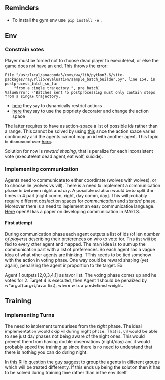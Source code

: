 
## Reminders
- To install the gym env use: `pip install -e .` 

## Env

### Constrain votes
Player must be forced not to choose dead player to execute/eat, or else the game does not have an end. This throws the error:
```
File "/usr/local/anaconda3/envs/ww/lib/python3.6/site-packages/ray/rllib/evaluation/sample_batch_builder.py", line 154, in postprocess_batch_so_far
    "from a single trajectory.", pre_batch)
ValueError: ('Batches sent to postprocessing must only contain steps from a single trajectory.
````
- [here](https://github.com/openai/gym/issues/1264) they say to dynamically restrict actions
- [here](https://stackoverflow.com/questions/45001361/open-ai-enviroment-with-changing-action-space-after-each-step) they say to use the propriety decorator and change the action space

The latter requires to have as action-space a list of possible ids rather than a range.
This cannot be solved by using [this](https://stackoverflow.com/questions/57910677/openai-gym-action-space-how-to-limit-choices) since the action space varies continously and the agents cannot map an id with another agent.
This topic is discussed over [here](https://github.com/hill-a/stable-baselines/issues/108).

Solution for now is _reward shaping_, that is penalize for each inconsistent vote (execute/eat dead agent, eat wolf, suicide).

### Implementing communication
Agents need to communicate to either coordinate (wolves with wolves), or to choose lie (wolves vs vill).
There is a need to implement a communication phase in between night and day. 
A possible solution would be  to split the times in 4 part [night comm, night, day comm, day]. 
This will probably require different obs/action spaces for _communication_ and _standrd_ phase.
Moreover there is a need to implement an easy communication language. [Here](https://openai.com/blog/learning-to-communicate/) openAI has a paper on developing communication in MARLS.

#### First attempt
During communication phase each agent outputs a list of ids (of len _number of players_) describing their preferences on who to vote for.
This list will be fed to every other agent and mapped. The main idea is to sum up the communication part with a list of preferences. 
So each agent has a vague idea of what other agents are thinking. TThis needs to be tied somehow with the action in voting phase.
One way could be reward shaping (yet again), penalizing the agent in proportion to the target. Ex:

Agent 1 outputs [2,0,3,4,1] as favor list. The voting phase comes up and he votes for 2.
Target 4 is executed, then Agent 1 should be penalized by _w_*argof(target,favor list), where _w_ is a predefined weight.

## Training

### Implementing Turns
The need to implement turns arises from the _night_ phase. The ideal implementation would skip vil during night phase.
That is, vil would be able to see just day phases not being aware of the night ones. This would prevent them from having double observations (night/day) and 
it would probably speed the training up since there is no need to understand that there is nothing you can do during night.

In [this Rllib question](https://github.com/ray-project/ray/issues/3547) the guy suggest to group the agents in different groups which will be treated differently.
If this ends up being the solution then it has to be solved during training time rather than in the env itself.
